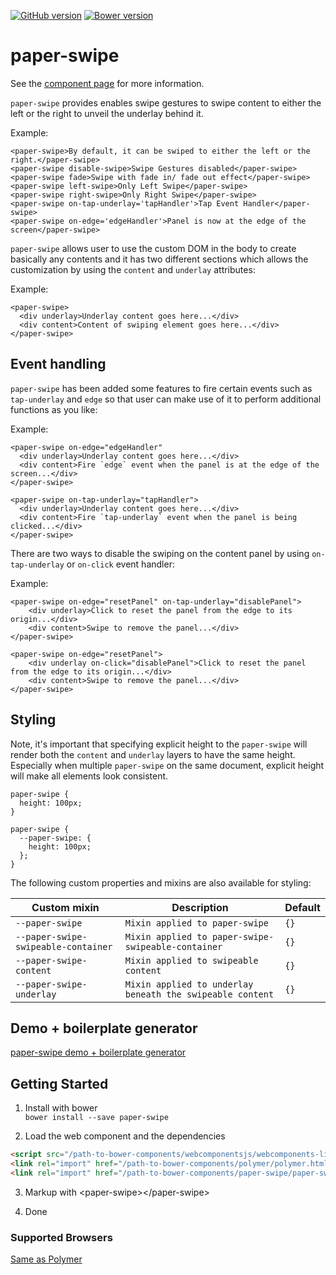 [![GitHub version](https://badge.fury.io/gh/motss%2Fpaper-swipe.svg)](http://badge.fury.io/gh/motss%2Fpaper-swipe)
[![Bower version](https://badge.fury.io/bo/paper-swipe.svg)](http://badge.fury.io/bo/paper-swipe)

# paper-swipe

See the [component page](http://motss.github.io/paper-swipe/components/paper-swipe/) for more information.

`paper-swipe` provides enables swipe gestures to swipe content to either the left or the right to unveil the underlay
behind it.

Example:

    <paper-swipe>By default, it can be swiped to either the left or the right.</paper-swipe>
    <paper-swipe disable-swipe>Swipe Gestures disabled</paper-swipe>
    <paper-swipe fade>Swipe with fade in/ fade out effect</paper-swipe>
    <paper-swipe left-swipe>Only Left Swipe</paper-swipe>
    <paper-swipe right-swipe>Only Right Swipe</paper-swipe>
    <paper-swipe on-tap-underlay='tapHandler'>Tap Event Handler</paper-swipe>
    <paper-swipe on-edge='edgeHandler'>Panel is now at the edge of the screen</paper-swipe>

`paper-swipe` allows user to use the custom DOM in the body to create basically any contents and it has two different
sections which allows the customization by using the `content` and `underlay` attributes:

Example:

    <paper-swipe>
      <div underlay>Underlay content goes here...</div>
      <div content>Content of swiping element goes here...</div>
    </paper-swipe>

## Event handling

`paper-swipe` has been added some features to fire certain events such as `tap-underlay` and `edge` so that user can
make use of it to perform additional functions as you like:

Example:

    <paper-swipe on-edge="edgeHandler"
      <div underlay>Underlay content goes here...</div>
      <div content>Fire `edge` event when the panel is at the edge of the screen...</div>
    </paper-swipe>

    <paper-swipe on-tap-underlay="tapHandler">
      <div underlay>Underlay content goes here...</div>
      <div content>Fire `tap-underlay` event when the panel is being clicked...</div>
    </paper-swipe>

There are two ways to disable the swiping on the content panel by using `on-tap-underlay` or `on-click` event handler:

Example:

    <paper-swipe on-edge="resetPanel" on-tap-underlay="disablePanel">
        <div underlay>Click to reset the panel from the edge to its origin...</div>
        <div content>Swipe to remove the panel...</div>
    </paper-swipe>

    <paper-swipe on-edge="resetPanel">
        <div underlay on-click="disablePanel">Click to reset the panel from the edge to its origin...</div>
        <div content>Swipe to remove the panel...</div>
    </paper-swipe>

## Styling
Note, it's important that specifying explicit height to the `paper-swipe` will render both the `content` and `underlay` layers to have the same height. Especially when multiple `paper-swipe` on the same document, explicit height will make all elements look consistent.

    paper-swipe {
      height: 100px;
    }

    paper-swipe {
      --paper-swipe: {
        height: 100px;
      };
    }

The following custom properties and mixins are also available for styling:

Custom mixin | Description | Default
----------------|-------------|----------
`--paper-swipe` | `Mixin applied to paper-swipe` | `{}`
`--paper-swipe-swipeable-container` | `Mixin applied to paper-swipe-swipeable-container` | `{}`
`--paper-swipe-content` | `Mixin applied to swipeable content` | `{}`
`--paper-swipe-underlay` | `Mixin applied to underlay beneath the swipeable content` | `{}`

## Demo + boilerplate generator
[paper-swipe demo + boilerplate generator](http://motss.github.io/paper-swipe/components/paper-swipe/demo/index.html)

## Getting Started

1. Install with bower  
`bower install --save paper-swipe`

2. Load the web component and the dependencies

```html
<script src="/path-to-bower-components/webcomponentsjs/webcomponents-lite.min.js"></script>
<link rel="import" href="/path-to-bower-components/polymer/polymer.html">
<link rel="import" href="/path-to-bower-components/paper-swipe/paper-swipe.html">
```

3. Markup with &lt;paper-swipe&gt;&lt;/paper-swipe&gt;

4. Done

### Supported Browsers

[Same as Polymer](http://www.polymer-project.org/resources/compatibility.html)
